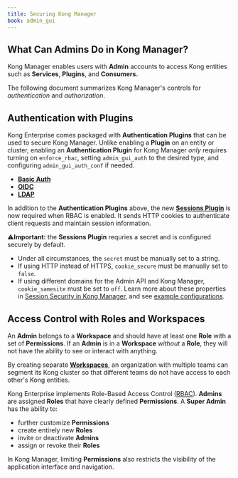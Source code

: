 ```yaml
---
title: Securing Kong Manager
book: admin_gui
---
```

## What Can Admins Do in Kong Manager?

Kong Manager enables users with **Admin** accounts to access Kong entities such as **Services**, **Plugins**, and **Consumers.**

The following document summarizes Kong Manager's controls for *authentication* and *authorization*. 

## Authentication with Plugins

Kong Enterprise comes packaged with **Authentication Plugins** that can be used to secure Kong Manager. Unlike enabling a **Plugin** on an entity or cluster, enabling an **Authentication Plugin** for Kong Manager *only* requires turning on `enforce_rbac`, setting `admin_gui_auth` to the desired type, and configuring `admin_gui_auth_conf` if needed.

* [**Basic Auth**](/enterprise/{{page.kong_version}}/kong-manager/authentication/basic/)
* [**OIDC**](/enterprise/{{page.kong_version}}/kong-manager/authentication/oidc/)
* [**LDAP**](/enterprise/{{page.kong_version}}/kong-manager/authentication/ldap/)

In addition to the **Authentication Plugins** above, the new [**Sessions Plugin**](/enterprise/{{page.kong_version}}/kong-manager/authentication/sessions/) is now required when RBAC is enabled. It sends HTTP cookies to authenticate client requests and maintain session information.

⚠️**Important:** the **Sessions Plugin** requries a secret and is configured securely by default. 
* Under all circumstances, the `secret` must be manually set to a string.
* If using HTTP instead of HTTPS, `cookie_secure` must be manually set to `false`. 
* If using different domains for the Admin API and Kong Manager, `cookie_samesite` must be set to `off`. 
Learn more about these properties in [Session Security in Kong Manager](/enterprise/{{page.kong_version}}/kong-manager/authentication/sessions/#session-security), and see [example configurations](#example-configurations).

## Access Control with Roles and Workspaces

An **Admin** belongs to a **Workspace** and should have at least one **Role** with a set of **Permissions**. If an **Admin** is in a **Workspace** *without* a **Role**, they will not have the ability to see or interact with anything.

By creating separate [**Workspaces**](https://kongdocs-private.netlify.com/enterprise/0.35-x/kong-manager/administration/workspaces/workspaces/), an organization with multiple teams can segment its Kong cluster so that different teams do not have access to each other's Kong entities. 

Kong Enterprise implements Role-Based Access Control ([RBAC](/enterprise/0.35-x/kong-manager/administration/rbac/rbac/)). **Admins** are assigned **Roles** that have clearly defined **Permissions**. A **Super Admin** has the ability to: 

* further customize **Permissions**
* create entirely new **Roles**
* invite or deactivate **Admins**
* assign or revoke their **Roles**

In Kong Manager, limiting **Permissions** also restricts the visibility of the application interface and navigation.
